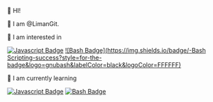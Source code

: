 👋 HI!

👋 I am @LimanGit.

🤩 I am interested in

[![Javascript Badge](https://img.shields.io/badge/-JavaScript-F0DB4F?style=for-the-badge&labelColor=black&logo=javascript&logoColor=F0DB4F)](#)
[![Bash Badge](https://img.shields.io/badge/-Bash Scripting-success?style=for-the-badge&logo=gnubash&labelColor=black&logoColor=FFFFFF)](#)

📖 I am currently learning

[![Javascript Badge](https://img.shields.io/badge/-Learning%20JavaScript-F0DB4F?style=for-the-badge&logo=javascript&labelColor=black&logoColor=F0DB4F)](#)
[![Bash Badge](https://img.shields.io/badge/-Learning%20bash-success?style=for-the-badge&logo=gnubash&labelColor=black&logoColor=FFFFFF)](#)

